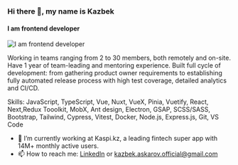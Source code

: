 ### Hi there 👋, my name is Kazbek
#### I am frontend developer
![I am frontend developer](https://iimg.su/s/15/wsGMV7xWTsjE966rdLaQGwJ1OxzfOaLVmFCi81SX.png)

Working in teams ranging from 2 to 30 members, both remotely and on-site. Have 1 year of team-leading and mentoring experience. Built full cycle of development: from gathering product owner requirements to establishing fully automated release process with high test coverage, detailed analytics and CI/CD.  

Skills: JavaScript, TypeScript, Vue, Nuxt, VueX, Pinia, Vuetify, React, Next,Redux Tooolkit,  MobX, Ant design, Electron, GSAP,  SCSS/SASS, Bootstrap, Tailwind, Cypress, Vitest, Docker, Node.js, Express.js, Git, VS Code 

- 🔭 I’m currently working at Kaspi.kz, a leading fintech super app with 14M+ monthly active users.
- 📫 How to reach me:
[LinkedIn](https://www.linkedin.com/in/kazbekaskarov/) or kazbek.askarov.official@gmail.com




